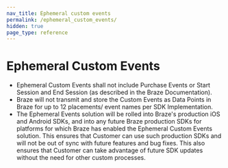 ```yaml
---
nav_title: Ephemeral custom events
permalink: /ephemeral_custom_events/
hidden: true
page_type: reference
---
```


# Ephemeral Custom Events

- Ephemeral Custom Events shall not include Purchase Events or Start Session and End Session (as described in the Braze Documentation).
- Braze will not transmit and store the Custom Events as Data Points in Braze for up to 12 placements/ event names per SDK Implementation.
- The Ephemeral Events solution will be rolled into Braze's production iOS and Android SDKs, and into any future Braze production SDKs for platforms for which Braze has enabled the Ephemeral Custom Events solution. This ensures that Customer can use such production SDKs and will not be out of sync with future features and bug fixes. This also ensures that Customer can take advantage of future SDK updates without the need for other custom processes.
<!--
Keep this doc available on the docs site with the above permalink until 1/21/2026. This feature was built as a one-off page for a customer. Reach out to Rod Amies with questions, if needed. Kellie Hawks
-->
